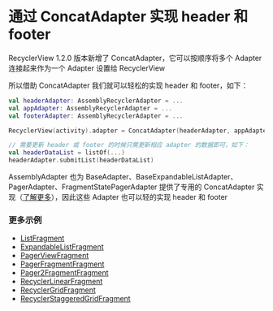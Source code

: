 # 通过 ConcatAdapter 实现 header 和 footer

RecyclerView 1.2.0 版本新增了 ConcatAdapter，它可以按顺序将多个 Adapter 连接起来作为一个 Adapter 设置给 RecyclerView

所以借助 ConcatAdapter 我们就可以轻松的实现 header 和 footer，如下：

```kotlin
val headerAdapter: AssemblyRecyclerAdapter = ...
val appAdapter: AssemblyRecyclerAdapter = ...
val footerAdapter: AssemblyRecyclerAdapter = ...

RecyclerView(activity).adapter = ConcatAdapter(headerAdapter, appAdapter, footerAdapter)

// 需要更新 header 或 footer 的时候只需更新相应 adapter 的数据即可，如下：
val headerDataList = listOf(...)
headerAdapter.submitList(headerDataList)
```

AssemblyAdapter 也为 BaseAdapter、BaseExpandableListAdapter、PagerAdapter、FragmentStatePagerAdapter
提供了专用的 ConcatAdapter 实现（[了解更多](concat_adapter.md)），因此这些 Adapter 也可以轻的实现 header 和 footer

### 更多示例

* [ListFragment]
* [ExpandableListFragment]
* [PagerViewFragment]
* [PagerFragmentFragment]
* [Pager2FragmentFragment]
* [RecyclerLinearFragment]
* [RecyclerGridFragment]
* [RecyclerStaggeredGridFragment]

[ListFragment]: ../../sample/src/main/java/com/github/panpf/assemblyadapter/sample/ui/list/ListFragment.kt

[ExpandableListFragment]: ../../sample/src/main/java/com/github/panpf/assemblyadapter/sample/ui/list/ExpandableListFragment.kt

[PagerViewFragment]: ../../sample/src/main/java/com/github/panpf/assemblyadapter/sample/ui/pager/PagerViewFragment.kt

[PagerFragmentFragment]: ../../sample/src/main/java/com/github/panpf/assemblyadapter/sample/ui/pager/PagerFragmentFragment.kt

[Pager2FragmentFragment]: ../../sample/src/main/java/com/github/panpf/assemblyadapter/sample/ui/pager2/Pager2FragmentFragment.kt

[RecyclerLinearFragment]: ../../sample/src/main/java/com/github/panpf/assemblyadapter/sample/ui/recycler/RecyclerLinearFragment.kt

[RecyclerGridFragment]: ../../sample/src/main/java/com/github/panpf/assemblyadapter/sample/ui/recycler/RecyclerGridFragment.kt

[RecyclerStaggeredGridFragment]: ../../sample/src/main/java/com/github/panpf/assemblyadapter/sample/ui/recycler/RecyclerStaggeredGridFragment.kt